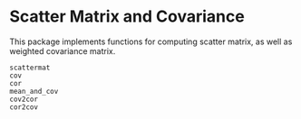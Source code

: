 # Scatter Matrix and Covariance

This package implements functions for computing scatter matrix, as well as weighted covariance matrix.

```@docs
scattermat
cov
cor
mean_and_cov
cov2cor
cor2cov
```
